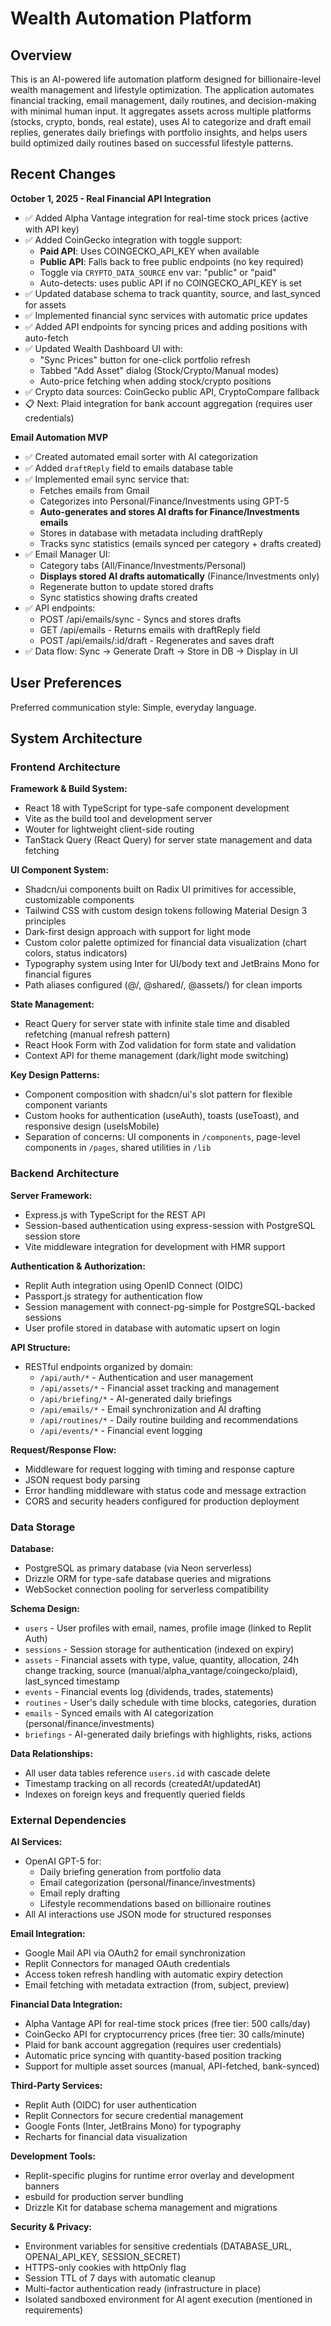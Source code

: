 # Wealth Automation Platform

## Overview

This is an AI-powered life automation platform designed for billionaire-level wealth management and lifestyle optimization. The application automates financial tracking, email management, daily routines, and decision-making with minimal human input. It aggregates assets across multiple platforms (stocks, crypto, bonds, real estate), uses AI to categorize and draft email replies, generates daily briefings with portfolio insights, and helps users build optimized daily routines based on successful lifestyle patterns.

## Recent Changes

**October 1, 2025 - Real Financial API Integration**
- ✅ Added Alpha Vantage integration for real-time stock prices (active with API key)
- ✅ Added CoinGecko integration with toggle support:
  - **Paid API**: Uses COINGECKO_API_KEY when available
  - **Public API**: Falls back to free public endpoints (no key required)
  - Toggle via `CRYPTO_DATA_SOURCE` env var: "public" or "paid"
  - Auto-detects: uses public API if no COINGECKO_API_KEY is set
- ✅ Updated database schema to track quantity, source, and last_synced for assets
- ✅ Implemented financial sync services with automatic price updates
- ✅ Added API endpoints for syncing prices and adding positions with auto-fetch
- ✅ Updated Wealth Dashboard UI with:
  - "Sync Prices" button for one-click portfolio refresh
  - Tabbed "Add Asset" dialog (Stock/Crypto/Manual modes)
  - Auto-price fetching when adding stock/crypto positions
- ✅ Crypto data sources: CoinGecko public API, CryptoCompare fallback
- 📋 Next: Plaid integration for bank account aggregation (requires user credentials)

**Email Automation MVP**
- ✅ Created automated email sorter with AI categorization
- ✅ Added `draftReply` field to emails database table
- ✅ Implemented email sync service that:
  - Fetches emails from Gmail
  - Categorizes into Personal/Finance/Investments using GPT-5
  - **Auto-generates and stores AI drafts for Finance/Investments emails**
  - Stores in database with metadata including draftReply
  - Tracks sync statistics (emails synced per category + drafts created)
- ✅ Email Manager UI:
  - Category tabs (All/Finance/Investments/Personal)  
  - **Displays stored AI drafts automatically** (Finance/Investments only)
  - Regenerate button to update stored drafts
  - Sync statistics showing drafts created
- ✅ API endpoints:
  - POST /api/emails/sync - Syncs and stores drafts
  - GET /api/emails - Returns emails with draftReply field
  - POST /api/emails/:id/draft - Regenerates and saves draft
- ✅ Data flow: Sync → Generate Draft → Store in DB → Display in UI

## User Preferences

Preferred communication style: Simple, everyday language.

## System Architecture

### Frontend Architecture

**Framework & Build System:**
- React 18 with TypeScript for type-safe component development
- Vite as the build tool and development server
- Wouter for lightweight client-side routing
- TanStack Query (React Query) for server state management and data fetching

**UI Component System:**
- Shadcn/ui components built on Radix UI primitives for accessible, customizable components
- Tailwind CSS with custom design tokens following Material Design 3 principles
- Dark-first design approach with support for light mode
- Custom color palette optimized for financial data visualization (chart colors, status indicators)
- Typography system using Inter for UI/body text and JetBrains Mono for financial figures
- Path aliases configured (@/, @shared/, @assets/) for clean imports

**State Management:**
- React Query for server state with infinite stale time and disabled refetching (manual refresh pattern)
- React Hook Form with Zod validation for form state and validation
- Context API for theme management (dark/light mode switching)

**Key Design Patterns:**
- Component composition with shadcn/ui's slot pattern for flexible component variants
- Custom hooks for authentication (useAuth), toasts (useToast), and responsive design (useIsMobile)
- Separation of concerns: UI components in `/components`, page-level components in `/pages`, shared utilities in `/lib`

### Backend Architecture

**Server Framework:**
- Express.js with TypeScript for the REST API
- Session-based authentication using express-session with PostgreSQL session store
- Vite middleware integration for development with HMR support

**Authentication & Authorization:**
- Replit Auth integration using OpenID Connect (OIDC)
- Passport.js strategy for authentication flow
- Session management with connect-pg-simple for PostgreSQL-backed sessions
- User profile stored in database with automatic upsert on login

**API Structure:**
- RESTful endpoints organized by domain:
  - `/api/auth/*` - Authentication and user management
  - `/api/assets/*` - Financial asset tracking and management
  - `/api/briefing/*` - AI-generated daily briefings
  - `/api/emails/*` - Email synchronization and AI drafting
  - `/api/routines/*` - Daily routine building and recommendations
  - `/api/events/*` - Financial event logging

**Request/Response Flow:**
- Middleware for request logging with timing and response capture
- JSON request body parsing
- Error handling middleware with status code and message extraction
- CORS and security headers configured for production deployment

### Data Storage

**Database:**
- PostgreSQL as primary database (via Neon serverless)
- Drizzle ORM for type-safe database queries and migrations
- WebSocket connection pooling for serverless compatibility

**Schema Design:**
- `users` - User profiles with email, names, profile image (linked to Replit Auth)
- `sessions` - Session storage for authentication (indexed on expiry)
- `assets` - Financial assets with type, value, quantity, allocation, 24h change tracking, source (manual/alpha_vantage/coingecko/plaid), last_synced timestamp
- `events` - Financial events log (dividends, trades, statements)
- `routines` - User's daily schedule with time blocks, categories, duration
- `emails` - Synced emails with AI categorization (personal/finance/investments)
- `briefings` - AI-generated daily briefings with highlights, risks, actions

**Data Relationships:**
- All user data tables reference `users.id` with cascade delete
- Timestamp tracking on all records (createdAt/updatedAt)
- Indexes on foreign keys and frequently queried fields

### External Dependencies

**AI Services:**
- OpenAI GPT-5 for:
  - Daily briefing generation from portfolio data
  - Email categorization (personal/finance/investments)
  - Email reply drafting
  - Lifestyle recommendations based on billionaire routines
- All AI interactions use JSON mode for structured responses

**Email Integration:**
- Google Mail API via OAuth2 for email synchronization
- Replit Connectors for managed OAuth credentials
- Access token refresh handling with automatic expiry detection
- Email fetching with metadata extraction (from, subject, preview)

**Financial Data Integration:**
- Alpha Vantage API for real-time stock prices (free tier: 500 calls/day)
- CoinGecko API for cryptocurrency prices (free tier: 30 calls/minute)
- Plaid for bank account aggregation (requires user credentials)
- Automatic price syncing with quantity-based position tracking
- Support for multiple asset sources (manual, API-fetched, bank-synced)

**Third-Party Services:**
- Replit Auth (OIDC) for user authentication
- Replit Connectors for secure credential management
- Google Fonts (Inter, JetBrains Mono) for typography
- Recharts for financial data visualization

**Development Tools:**
- Replit-specific plugins for runtime error overlay and development banners
- esbuild for production server bundling
- Drizzle Kit for database schema management and migrations

**Security & Privacy:**
- Environment variables for sensitive credentials (DATABASE_URL, OPENAI_API_KEY, SESSION_SECRET)
- HTTPS-only cookies with httpOnly flag
- Session TTL of 7 days with automatic cleanup
- Multi-factor authentication ready (infrastructure in place)
- Isolated sandboxed environment for AI agent execution (mentioned in requirements)
